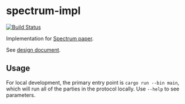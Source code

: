 # spectrum-impl

[![Build Status](https://travis-ci.com/znewman01/spectrum-impl.svg?token=osr5byrKJvECZutBPrRq&branch=master)](https://travis-ci.com/znewman01/spectrum-impl)

Implementation for [Spectrum paper](https://github.com/sachaservan/spectrum-paper).

See [design document](https://docs.google.com/document/d/1Z8g1ovBGFthpsDLR_88Pn4-9tKX_QnbV0ZSba2UwXno/edit#).

## Usage

For local development, the primary entry point is `cargo run --bin main`, which
will run all of the parties in the protocol locally. Use `--help` to see
parameters.
